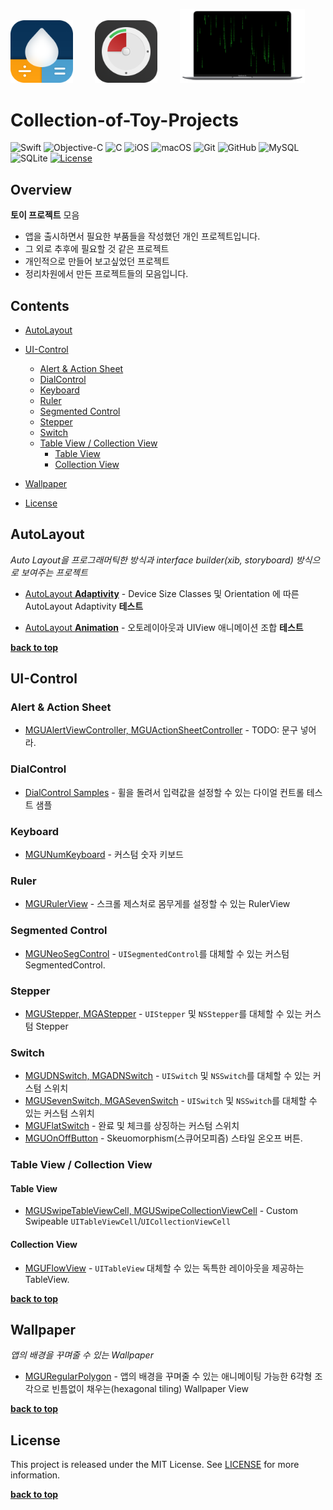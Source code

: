 [<img src="./images/AppIcon.png" width="100">](https://apps.apple.com/app/id1574452904)
&nbsp; &nbsp; &nbsp; &nbsp;
[<img src="./images/miniTimer.png" width="100">](https://apps.apple.com/app/id1618148240)
&nbsp; &nbsp; &nbsp; &nbsp;
[<img src="./images/free-matrix-air-mini.png" width="200">](https://mulgrim.com/free/)

# Collection-of-Toy-Projects
![Swift](https://img.shields.io/badge/Swift-F05138?style=flat-square&logo=Swift&logoColor=white)
![Objective-C](https://img.shields.io/badge/Objective--C-3A95E3?style=flat-square&logo=apple&logoColor=white)
![C](https://img.shields.io/badge/C-00599C?style=flat-square&logo=c&logoColor=white)
![iOS](https://img.shields.io/badge/IOS-000000?style=flat-square&logo=ios&logoColor=white)
![macOS](https://img.shields.io/badge/MAC%20OS-000000?style=flat-square&logo=macos&logoColor=F0F0F0)
![Git](https://img.shields.io/badge/Git-F05033?style=flat-square&logo=git&logoColor=white)
![GitHub](https://img.shields.io/badge/GitHub-121011?style=flat-square&logo=github&logoColor=white)
![MySQL](https://img.shields.io/badge/MySQL-4479A1?style=flat-square&logo=mysql&logoColor=white)
![SQLite](https://img.shields.io/badge/SQLite-003B57?style=flat-square&logo=sqlite&logoColor=white)
[![License](http://img.shields.io/badge/license-MIT-lightgrey.svg?style=flat-square)](http://mit-license.org)


## Overview
**토이 프로젝트** 모음   
- 앱을 출시하면서 필요한 부품들을 작성했던 개인 프로젝트입니다.
- 그 외로 추후에 필요할 것 같은 프로젝트
- 개인적으로 만들어 보고싶었던 프로젝트
- 정리차원에서 만든 프로젝트들의 모음입니다. 


## Contents
- [AutoLayout](#autoLayout)
- [UI-Control](#ui-control)
    - [Alert & Action Sheet](#alert--action-sheet)
    - [DialControl](#dialControl)
    - [Keyboard](#keyboard)
    - [Ruler](#ruler)
    - [Segmented Control](#segmented-control)
    - [Stepper](#stepper)
    - [Switch](#switch)
    - [Table View / Collection View](#table-view--collection-view)
      - [Table View](#table-view)
      - [Collection View](#collection-view)
      
- [Wallpaper](#wallpaper)
- [License](#license)



## AutoLayout
*Auto Layout을 프로그래머틱한 방식과 interface builder(xib, storyboard) 방식으로 보여주는 프로젝트*
- [AutoLayout **Adaptivity**](https://github.com/sonkoni/Collection-of-Toy-Projects/tree/main/Contents/AutoLayout_Adaptivity) - Device Size Classes 및 Orientation 에 따른 AutoLayout Adaptivity **테스트**

- [AutoLayout **Animation**](https://github.com/sonkoni/Collection-of-Toy-Projects/tree/main/Contents/AutoLayout_Animation) - 오토레이아웃과 UIView 애니메이션 조합 **테스트**
 
**[back to top](#contents)**
 
## UI-Control
### Alert & Action Sheet
- [MGUAlertViewController, MGUActionSheetController](https://github.com/sonkoni/Collection-of-Toy-Projects/tree/main/Contents/AlertActionSheetController) - TODO: 문구 넣어라.
### DialControl
- [DialControl Samples](https://github.com/sonkoni/Collection-of-Toy-Projects/tree/main/Contents/DialControl_Samples) - 휠을 돌려서 입력값을 설정할 수 있는 다이얼 컨트롤 테스트 샘플
### Keyboard
- [MGUNumKeyboard](https://github.com/sonkoni/Collection-of-Toy-Projects/tree/main/Contents/MGUNumKeyboard) - 커스텀 숫자 키보드
### Ruler
- [MGURulerView](https://github.com/sonkoni/Collection-of-Toy-Projects/tree/main/Contents/MGURulerView) - 스크롤 제스처로 몸무게를 설정할 수 있는 RulerView 
### Segmented Control
- [MGUNeoSegControl](https://github.com/sonkoni/Collection-of-Toy-Projects/tree/main/Contents/MGUNeoSegControl) - `UISegmentedControl`를 대체할 수 있는 커스텀 SegmentedControl.

### Stepper
- [MGUStepper, MGAStepper](https://github.com/sonkoni/Collection-of-Toy-Projects/tree/main/Contents/Stepper) - `UIStepper` 및 `NSStepper`를 대체할 수 있는 커스텀 Stepper
    
### Switch
- [MGUDNSwitch, MGADNSwitch](https://github.com/sonkoni/Collection-of-Toy-Projects/tree/main/Contents/DayNightSwitch) - `UISwitch` 및 `NSSwitch`를 대체할 수 있는 커스텀 스위치
- [MGUSevenSwitch, MGASevenSwitch](https://github.com/sonkoni/Collection-of-Toy-Projects/tree/main/Contents/SevenSwitch) - `UISwitch` 및 `NSSwitch`를 대체할 수 있는 커스텀 스위치
- [MGUFlatSwitch](https://github.com/sonkoni/Collection-of-Toy-Projects/tree/main/Contents/MGUFlatSwitch) - 완료 및 체크를 상징하는 커스텀 스위치
- [MGUOnOffButton](https://github.com/sonkoni/Collection-of-Toy-Projects/tree/main/Contents/MGUOnOffButton) - Skeuomorphism(스큐어모피즘) 스타일 온오프 버튼.



### Table View / Collection View

#### Table View
- [MGUSwipeTableViewCell, MGUSwipeCollectionViewCell](https://github.com/sonkoni/Collection-of-Toy-Projects/tree/main/Contents/SwipeCell) - Custom Swipeable `UITableViewCell`/`UICollectionViewCell`

#### Collection View
- [MGUFlowView](https://github.com/sonkoni/Collection-of-Toy-Projects/tree/main/Contents/MGUFlowView) - `UITableView` 대체할 수 있는 독특한 레이아웃을 제공하는 TableView.

**[back to top](#contents)**

## Wallpaper
*앱의 배경을 꾸며줄 수 있는 Wallpaper*
- [MGURegularPolygon](https://github.com/sonkoni/Collection-of-Toy-Projects/tree/main/Contents/MGURegularPolygon) - 앱의 배경을 꾸며줄 수 있는 애니메이팅 가능한 6각형 조각으로 빈틈없이 채우는(hexagonal tiling) Wallpaper View

**[back to top](#contents)**

## License

This project is released under the MIT License. See [LICENSE](https://github.com/sonkoni/Collection-of-Toy-Projects/blob/main/LICENSE) for more information.

**[back to top](#contents)**

